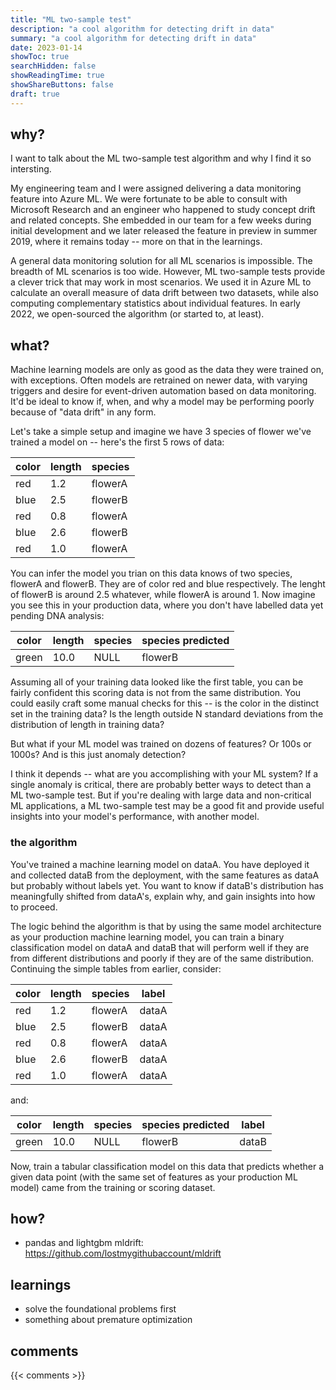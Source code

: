 ```yaml
---
title: "ML two-sample test"
description: "a cool algorithm for detecting drift in data"
summary: "a cool algorithm for detecting drift in data"
date: 2023-01-14
showToc: true
searchHidden: false
showReadingTime: true
showShareButtons: false
draft: true
---
```


## why?

I want to talk about the ML two-sample test algorithm and why I find it so intersting.

My engineering team and I were assigned delivering a data monitoring feature into Azure ML. We were fortunate to be able to consult with Microsoft Research and an engineer who happened to study concept drift and related concepts. She embedded in our team for a few weeks during initial development and we later released the feature in preview in summer 2019, where it remains today -- more on that in the learnings. 

A general data monitoring solution for all ML scenarios is impossible. The breadth of ML scenarios is too wide. However, ML two-sample tests provide a clever trick that may work in most scenarios. We used it in Azure ML to calculate an overall measure of data drift between two datasets, while also computing complementary statistics about individual features. In early 2022, we open-sourced the algorithm (or started to, at least).

## what?

Machine learning models are only as good as the data they were trained on, with exceptions. Often models are retrained on newer data, with varying triggers and desire for event-driven automation based on data monitoring. It'd be ideal to know if, when, and why a model may be performing poorly because of "data drift" in any form.

Let's take a simple setup and imagine we have 3 species of flower we've trained a model on -- here's the first 5 rows of data:

| color | length | species |
|-------|--------|---------|
| red   | 1.2    | flowerA |
| blue  | 2.5    | flowerB |
| red   | 0.8    | flowerA |
| blue  | 2.6    | flowerB |
| red   | 1.0    | flowerA |

You can infer the model you trian on this data knows of two species, flowerA and flowerB. They are of color red and blue respectively. The lenght of flowerB is around 2.5 whatever, while flowerA is around 1. Now imagine you see this in your production data, where you don't have labelled data yet pending DNA analysis:

| color | length | species | species predicted |
|-------|--------|---------| ----------------- |
| green | 10.0   | NULL    | flowerB           |

Assuming all of your training data looked like the first table, you can be fairly confident this scoring data is not from the same distribution. You could easily craft some manual checks for this -- is the color in the distinct set in the training data? Is the length outside N standard deviations from the distribution of length in training data?

But what if your ML model was trained on dozens of features? Or 100s or 1000s? And is this just anomaly detection?

I think it depends -- what are you accomplishing with your ML system? If a single anomaly is critical, there are probably better ways to detect than a ML two-sample test. But if you're dealing with large data and non-critical ML applications, a ML two-sample test may be a good fit and provide useful insights into your model's performance, with another model.

### the algorithm

You've trained a machine learning model on dataA. You have deployed it and collected dataB from the deployment, with the same features as dataA but probably without labels yet. You want to know if dataB's distribution has meaningfully shifted from dataA's, explain why, and gain insights into how to proceed.

The logic behind the algorithm is that by using the same model architecture as your production machine learning model, you can train a binary classification model on dataA and dataB that will perform well if they are from different distributions and poorly if they are of the same distribution. Continuing the simple tables from earlier, consider:

| color | length | species | label |
|-------|--------|---------|-------|
| red   | 1.2    | flowerA | dataA |
| blue  | 2.5    | flowerB | dataA |
| red   | 0.8    | flowerA | dataA |
| blue  | 2.6    | flowerB | dataA |
| red   | 1.0    | flowerA | dataA |

and:

| color | length | species | species predicted | label |
|-------|--------|---------| ----------------- | ------|
| green | 10.0   | NULL    | flowerB           | dataB |

Now, train a tabular classification model on this data that predicts whether a given data point (with the same set of features as your production ML model) came from the training or scoring dataset. 

## how?

- pandas and lightgbm
mldrift: https://github.com/lostmygithubaccount/mldrift
    
## learnings

- solve the foundational problems first
- something about premature optimization

## comments

{{< comments >}}

